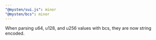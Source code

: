 ```yaml
---
"@mysten/sui.js": minor
"@mysten/bcs": minor
---
```


When parsing u64, u128, and u256 values with bcs, they are now string encoded.
